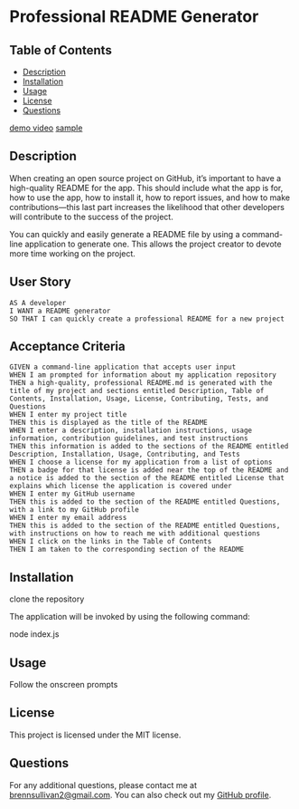 # Professional README Generator

## Table of Contents

- [Description](#description)
- [Installation](#installation)
- [Usage](#usage)
- [License](#license)
- [Questions](#questions)

<a href=https://drive.google.com/file/d/1fYMyJlwbpuUvNfmS6rdQlCH17GhnNHmY/view>demo video</a>
<a href=./output/SAMPLE.md >sample</a>

## Description

When creating an open source project on GitHub, it’s important to have a high-quality README for the app. This should include what the app is for, how to use the app, how to install it, how to report issues, and how to make contributions—this last part increases the likelihood that other developers will contribute to the success of the project.

You can quickly and easily generate a README file by using a command-line application to generate one. This allows the project creator to devote more time working on the project.

## User Story

```
AS A developer
I WANT a README generator
SO THAT I can quickly create a professional README for a new project
```

## Acceptance Criteria

```
GIVEN a command-line application that accepts user input
WHEN I am prompted for information about my application repository
THEN a high-quality, professional README.md is generated with the title of my project and sections entitled Description, Table of Contents, Installation, Usage, License, Contributing, Tests, and Questions
WHEN I enter my project title
THEN this is displayed as the title of the README
WHEN I enter a description, installation instructions, usage information, contribution guidelines, and test instructions
THEN this information is added to the sections of the README entitled Description, Installation, Usage, Contributing, and Tests
WHEN I choose a license for my application from a list of options
THEN a badge for that license is added near the top of the README and a notice is added to the section of the README entitled License that explains which license the application is covered under
WHEN I enter my GitHub username
THEN this is added to the section of the README entitled Questions, with a link to my GitHub profile
WHEN I enter my email address
THEN this is added to the section of the README entitled Questions, with instructions on how to reach me with additional questions
WHEN I click on the links in the Table of Contents
THEN I am taken to the corresponding section of the README
```

## Installation

clone the repository 

The application will be invoked by using the following command:

node index.js


## Usage

Follow the onscreen prompts

## License

This project is licensed under the MIT license.

## Questions

For any additional questions, please contact me at [brennsullivan2@gmail.com](mailto:brennsullivan2@gmail.com). 
You can also check out my [GitHub profile](https://github.com/BrennonSullivan).
